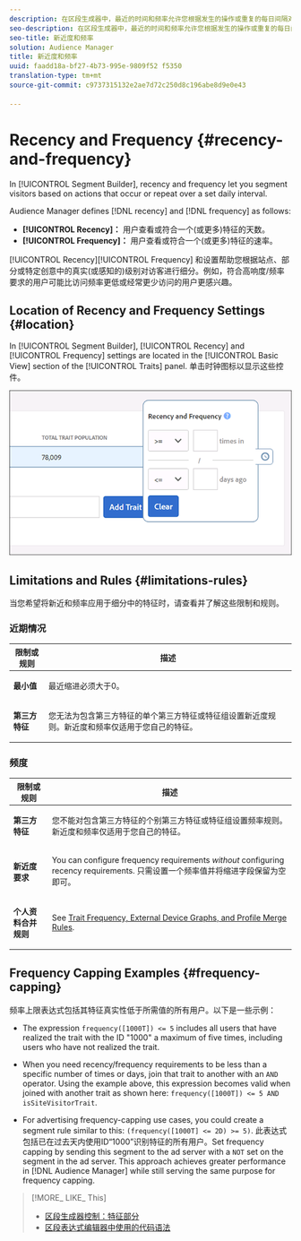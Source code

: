 ```yaml
---
description: 在区段生成器中，最近的时间和频率允许您根据发生的操作或重复的每日间隔对访客进行细分。
seo-description: 在区段生成器中，最近的时间和频率允许您根据发生的操作或重复的每日间隔对访客进行细分。
seo-title: 新近度和频率
solution: Audience Manager
title: 新近度和频率
uuid: faadd18a-bf27-4b73-995e-9809f52 f5350
translation-type: tm+mt
source-git-commit: c9737315132e2ae7d72c250d8c196abe8d9e0e43

---
```



# Recency and Frequency {#recency-and-frequency}

In [!UICONTROL Segment Builder], recency and frequency let you segment visitors based on actions that occur or repeat over a set daily interval.

Audience Manager defines [!DNL recency] and [!DNL frequency] as follows:

* **[!UICONTROL Recency]：** 用户查看或符合一个(或更多)特征的天数。
* **[!UICONTROL Frequency]：** 用户查看或符合一个(或更多)特征的速率。

[!UICONTROL Recency][!UICONTROL Frequency] 和设置帮助您根据站点、部分或特定创意中的真实(或感知的)级别对访客进行细分。例如，符合高响度/频率要求的用户可能比访问频率更低或经常更少访问的用户更感兴趣。

## Location of Recency and Frequency Settings {#location}

In [!UICONTROL Segment Builder], [!UICONTROL Recency] and [!UICONTROL Frequency] settings are located in the [!UICONTROL Basic View] section of the [!UICONTROL Traits] panel. 单击时钟图标以显示这些控件。

![](assets/recency_frequency.png)

## Limitations and Rules {#limitations-rules}

当您希望将新近和频率应用于细分中的特征时，请查看并了解这些限制和规则。

### 近期情况

<table id="table_026064124C694D75B7A960457D50170B"> 
 <thead> 
  <tr> 
   <th colname="col1" class="entry"> 限制或规则 </th> 
   <th colname="col2" class="entry"> 描述 </th> 
  </tr> 
 </thead>
 <tbody> 
  <tr> 
   <td colname="col1"> <p> <b>最小值</b> </p> </td> 
   <td colname="col2"> <p>最近缩进必须大于0。 </p> </td> 
  </tr> 
  <tr> 
   <td colname="col1"> <p> <b>第三方特征</b> </p> </td> 
   <td colname="col2"> <p>您无法为包含第三方特征的单个第三方特征或特征组设置新近度规则。新近度和频率仅适用于您自己的特征。 </p> </td> 
  </tr> 
 </tbody> 
</table>

### 频度

<table id="table_EBD621D26C8B4D03933E8C0753C892A7"> 
 <thead> 
  <tr> 
   <th colname="col1" class="entry"> 限制或规则 </th> 
   <th colname="col2" class="entry"> 描述 </th> 
  </tr> 
 </thead>
 <tbody> 
  <tr> 
   <td colname="col1"> <p> <b>第三方特征</b> </p> </td> 
   <td colname="col2"> <p>您不能对包含第三方特征的个别第三方特征或特征组设置频率规则。新近度和频率仅适用于您自己的特征。 </p> </td> 
  </tr> 
  <tr> 
   <td colname="col1"> <p> <b>新近度要求</b> </p> </td> 
   <td colname="col2"> <p>You can configure frequency requirements <i>without</i> configuring recency requirements. 只需设置一个频率值并将缩进字段保留为空即可。 </p> </td> 
  </tr> 
  <tr> 
   <td colname="col1"> <p><b>个人资料合并规则</b> </p> </td> 
   <td colname="col2"> <p>See <a href="../../faq/faq-profile-merge.md#trait-freq-device-rules"> Trait Frequency, External Device Graphs, and Profile Merge Rules</a>. </p> </td> 
  </tr> 
 </tbody> 
</table>

## Frequency Capping Examples {#frequency-capping}

频率上限表达式包括其特征真实性低于所需值的所有用户。以下是一些示例：

* The expression `frequency([1000T]) <= 5` includes all users that have realized the trait with the ID &quot;1000&quot; a maximum of five times, including users who have not realized the trait.
* When you need recency/frequency requirements to be less than a specific number of times or days, join that trait to another with an `AND` operator. Using the example above, this expression becomes valid when joined with another trait as shown here: `frequency([1000T]) <= 5 AND isSiteVisitorTrait`.

* For advertising frequency-capping use cases, you could create a segment rule similar to this: `(frequency([1000T] <= 2D) >= 5)`. 此表达式包括已在过去天内使用ID“1000”识别特征的所有用户。Set frequency capping by sending this segment to the ad server with a `NOT` set on the segment in the ad server. This approach achieves greater performance in [!DNL Audience Manager] while still serving the same purpose for frequency capping.

>[!MORE_ LIKE_ This]
>
>* [区段生成器控制：特征部分](../../features/segments/segment-builder.md#segment-builder-controls-traits)
>* [区段表达式编辑器中使用的代码语法](../../features/segments/segment-code-syntax.md)

